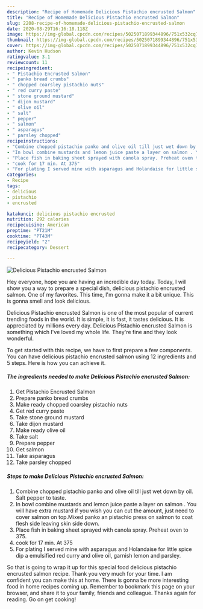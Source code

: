 ```yaml
---
description: "Recipe of Homemade Delicious Pistachio encrusted Salmon"
title: "Recipe of Homemade Delicious Pistachio encrusted Salmon"
slug: 2208-recipe-of-homemade-delicious-pistachio-encrusted-salmon
date: 2020-08-29T16:16:18.118Z
image: https://img-global.cpcdn.com/recipes/5025071899344896/751x532cq70/delicious-pistachio-encrusted-salmon-recipe-main-photo.jpg
thumbnail: https://img-global.cpcdn.com/recipes/5025071899344896/751x532cq70/delicious-pistachio-encrusted-salmon-recipe-main-photo.jpg
cover: https://img-global.cpcdn.com/recipes/5025071899344896/751x532cq70/delicious-pistachio-encrusted-salmon-recipe-main-photo.jpg
author: Kevin Hudson
ratingvalue: 3.1
reviewcount: 11
recipeingredient:
- " Pistachio Encrusted Salmon"
- " panko bread crumbs"
- " chopped coarsley pistachio nuts"
- " red curry paste"
- " stone ground mustard"
- " dijon mustard"
- " olive oil"
- " salt"
- " pepper"
- " salmon"
- " asparagus"
- " parsley chopped"
recipeinstructions:
- "Combine chopped pistachio panko and olive oil till just wet down by oil. Salt pepper to taste."
- "In bowl combine mustards and lemon juice paste a layer on salmon . You will have extra mustard if you wish you can cut the amount, just need to cover salmon on top.Mixed panko an pistachio press on salmon to coat flesh side leaving skin side down."
- "Place fish in baking sheet sprayed with canola spray. Preheat oven to 375."
- "cook for 17 min. At 375"
- "For plating I served mine with asparagus and Holandaise for little spice dip a emulsified red curry and olive oil, garnish lemon and parsley."
categories:
- Recipe
tags:
- delicious
- pistachio
- encrusted

katakunci: delicious pistachio encrusted 
nutrition: 292 calories
recipecuisine: American
preptime: "PT21M"
cooktime: "PT43M"
recipeyield: "2"
recipecategory: Dessert

---
```



![Delicious Pistachio encrusted Salmon](https://img-global.cpcdn.com/recipes/5025071899344896/751x532cq70/delicious-pistachio-encrusted-salmon-recipe-main-photo.jpg)

Hey everyone, hope you are having an incredible day today. Today, I will show you a way to prepare a special dish, delicious pistachio encrusted salmon. One of my favorites. This time, I'm gonna make it a bit unique. This is gonna smell and look delicious.

Delicious Pistachio encrusted Salmon is one of the most popular of current trending foods in the world. It is simple, it is fast, it tastes delicious. It is appreciated by millions every day. Delicious Pistachio encrusted Salmon is something which I've loved my whole life. They're fine and they look wonderful.




To get started with this recipe, we have to first prepare a few components. You can have delicious pistachio encrusted salmon using 12 ingredients and 5 steps. Here is how you can achieve it.

<!--inarticleads1-->

##### The ingredients needed to make Delicious Pistachio encrusted Salmon:

1. Get  Pistachio Encrusted Salmon
1. Prepare  panko bread crumbs
1. Make ready  chopped coarsley pistachio nuts
1. Get  red curry paste
1. Take  stone ground mustard
1. Take  dijon mustard
1. Make ready  olive oil
1. Take  salt
1. Prepare  pepper
1. Get  salmon
1. Take  asparagus
1. Take  parsley chopped




<!--inarticleads2-->

##### Steps to make Delicious Pistachio encrusted Salmon:

1. Combine chopped pistachio panko and olive oil till just wet down by oil. Salt pepper to taste.
1. In bowl combine mustards and lemon juice paste a layer on salmon . You will have extra mustard if you wish you can cut the amount, just need to cover salmon on top.Mixed panko an pistachio press on salmon to coat flesh side leaving skin side down.
1. Place fish in baking sheet sprayed with canola spray. Preheat oven to 375.
1. cook for 17 min. At 375
1. For plating I served mine with asparagus and Holandaise for little spice dip a emulsified red curry and olive oil, garnish lemon and parsley.




So that is going to wrap it up for this special food delicious pistachio encrusted salmon recipe. Thank you very much for your time. I am confident you can make this at home. There is gonna be more interesting food in home recipes coming up. Remember to bookmark this page on your browser, and share it to your family, friends and colleague. Thanks again for reading. Go on get cooking!
